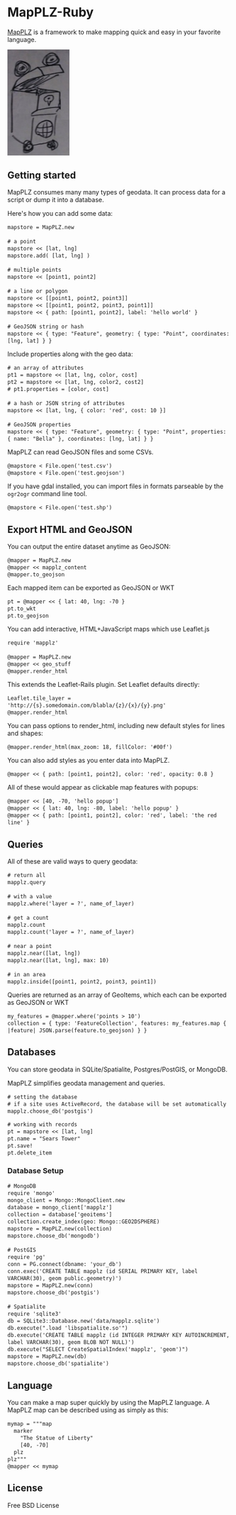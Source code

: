 # MapPLZ-Ruby

[MapPLZ](http://mapplz.com) is a framework to make mapping quick and easy in
your favorite language.

<img src="https://raw.githubusercontent.com/mapmeld/mapplz-ruby/master/logo.jpg" width="140"/>

## Getting started

MapPLZ consumes many many types of geodata. It can process data for a script or dump
it into a database.

Here's how you can add some data:

```
mapstore = MapPLZ.new

# a point
mapstore << [lat, lng]
mapstore.add( [lat, lng] )

# multiple points
mapstore << [point1, point2]

# a line or polygon
mapstore << [[point1, point2, point3]]
mapstore << [[point1, point2, point3, point1]]
mapstore << { path: [point1, point2], label: 'hello world' }

# GeoJSON string or hash
mapstore << { type: "Feature", geometry: { type: "Point", coordinates: [lng, lat] } }
```

Include properties along with the geo data:

```
# an array of attributes
pt1 = mapstore << [lat, lng, color, cost]
pt2 = mapstore << [lat, lng, color2, cost2]
# pt1.properties = [color, cost]

# a hash or JSON string of attributes
mapstore << [lat, lng, { color: 'red', cost: 10 }]

# GeoJSON properties
mapstore << { type: "Feature", geometry: { type: "Point", properties: { name: "Bella" }, coordinates: [lng, lat] } }
```

MapPLZ can read GeoJSON files and some CSVs.

```
@mapstore < File.open('test.csv')
@mapstore < File.open('test.geojson')
```

If you have gdal installed, you can import files in formats parseable by the ```ogr2ogr``` command line tool.

```
@mapstore < File.open('test.shp')
```

## Export HTML and GeoJSON

You can output the entire dataset anytime as GeoJSON:

```
@mapper = MapPLZ.new
@mapper << mapplz_content
@mapper.to_geojson
```

Each mapped item can be exported as GeoJSON or WKT

```
pt = @mapper << { lat: 40, lng: -70 }
pt.to_wkt
pt.to_geojson
```

You can add interactive, HTML+JavaScript maps which use Leaflet.js

```
require 'mapplz'

@mapper = MapPLZ.new
@mapper << geo_stuff
@mapper.render_html
```

This extends the Leaflet-Rails plugin. Set Leaflet defaults directly:

```
Leaflet.tile_layer = 'http://{s}.somedomain.com/blabla/{z}/{x}/{y}.png'
@mapper.render_html
```

You can pass options to render_html, including new default styles for lines and shapes:

```
@mapper.render_html(max_zoom: 18, fillColor: '#00f')
```

You can also add styles as you enter data into MapPLZ.

```
@mapper << { path: [point1, point2], color: 'red', opacity: 0.8 }
```

All of these would appear as clickable map features with popups:

```
@mapper << [40, -70, 'hello popup']
@mapper << { lat: 40, lng: -80, label: 'hello popup' }
@mapper << { path: [point1, point2], color: 'red', label: 'the red line' }
```

## Queries

All of these are valid ways to query geodata:

```
# return all
mapplz.query

# with a value
mapplz.where('layer = ?', name_of_layer)

# get a count
mapplz.count
mapplz.count('layer = ?', name_of_layer)

# near a point
mapplz.near([lat, lng])
mapplz.near([lat, lng], max: 10)

# in an area
mapplz.inside([point1, point2, point3, point1])
```

Queries are returned as an array of GeoItems, which each can be exported as GeoJSON or WKT

```
my_features = @mapper.where('points > 10')
collection = { type: 'FeatureCollection', features: my_features.map { |feature| JSON.parse(feature.to_geojson) } }
```

## Databases

You can store geodata in SQLite/Spatialite, Postgres/PostGIS, or MongoDB.

MapPLZ simplifies geodata management and queries.

```
# setting the database
# if a site uses ActiveRecord, the database will be set automatically
mapplz.choose_db('postgis')
```

```
# working with records
pt = mapstore << [lat, lng]
pt.name = "Sears Tower"
pt.save!
pt.delete_item
```

### Database Setup

```
# MongoDB
require 'mongo'
mongo_client = Mongo::MongoClient.new
database = mongo_client['mapplz']
collection = database['geoitems']
collection.create_index(geo: Mongo::GEO2DSPHERE)
mapstore = MapPLZ.new(collection)
mapstore.choose_db('mongodb')

# PostGIS
require 'pg'
conn = PG.connect(dbname: 'your_db')
conn.exec('CREATE TABLE mapplz (id SERIAL PRIMARY KEY, label VARCHAR(30), geom public.geometry)')
mapstore = MapPLZ.new(conn)
mapstore.choose_db('postgis')

# Spatialite
require 'sqlite3'
db = SQLite3::Database.new('data/mapplz.sqlite')
db.execute(".load 'libspatialite.so'")
db.execute('CREATE TABLE mapplz (id INTEGER PRIMARY KEY AUTOINCREMENT, label VARCHAR(30), geom BLOB NOT NULL)')
db.execute("SELECT CreateSpatialIndex('mapplz', 'geom')")
mapstore = MapPLZ.new(db)
mapstore.choose_db('spatialite')
```


## Language
You can make a map super quickly by using the MapPLZ language. A MapPLZ map
can be described using as simply as this:

```
mymap = """map
  marker
    "The Statue of Liberty"
    [40, -70]
  plz
plz"""
@mapper << mymap
```

## License

Free BSD License
